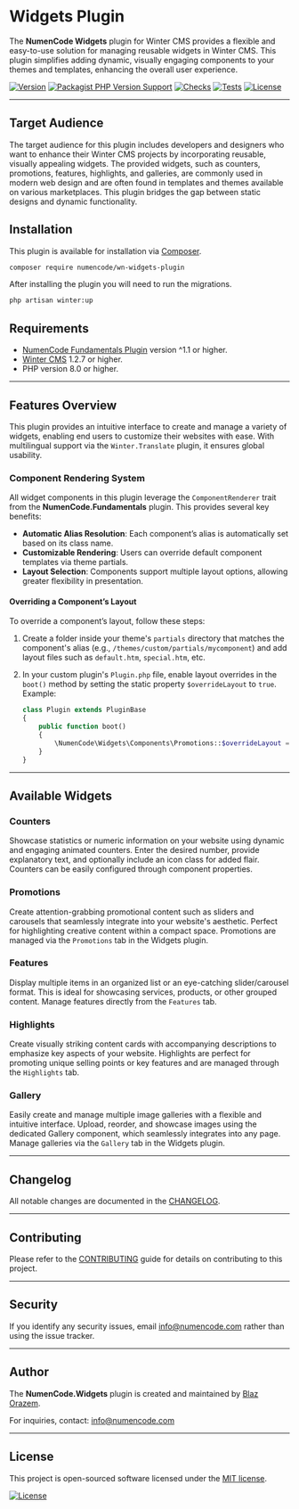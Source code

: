 # Widgets Plugin

The **NumenCode Widgets** plugin for Winter CMS provides a flexible and easy-to-use solution for managing reusable
widgets in Winter CMS. This plugin simplifies adding dynamic, visually engaging components to your themes and
templates, enhancing the overall user experience.

[![Version](https://img.shields.io/github/v/release/numencode/wn-widgets-plugin?style=flat-square&color=0099FF)](https://github.com/numencode/wn-widgets-plugin/releases)
[![Packagist PHP Version Support](https://img.shields.io/packagist/php-v/numencode/wn-widgets-plugin?style=flat-square&color=0099FF)](https://packagist.org/packages/numencode/wn-widgets-plugin)
[![Checks](https://img.shields.io/github/check-runs/numencode/wn-widgets-plugin/main?style=flat-square)](https://github.com/numencode/wn-widgets-plugin/actions)
[![Tests](https://img.shields.io/github/actions/workflow/status/numencode/wn-widgets-plugin/tests.yml?branch=main&label=tests&style=flat-square)](https://github.com/numencode/wn-widgets-plugin/actions)
[![License](https://img.shields.io/github/license/numencode/wn-widgets-plugin?label=open%20source&style=flat-square&color=0099FF)](https://github.com/numencode/wn-widgets-plugin/blob/main/LICENSE.md)

---

## Target Audience

The target audience for this plugin includes developers and designers who want to enhance their Winter CMS projects
by incorporating reusable, visually appealing widgets. The provided widgets, such as counters, promotions, features,
highlights, and galleries, are commonly used in modern web design and are often found in templates and themes
available on various marketplaces. This plugin bridges the gap between static designs and dynamic functionality.

## Installation

This plugin is available for installation via [Composer](http://getcomposer.org/).

```bash
composer require numencode/wn-widgets-plugin
```

After installing the plugin you will need to run the migrations.

```bash
php artisan winter:up
```

## Requirements

* [NumenCode Fundamentals Plugin](https://github.com/numencode/wn-fundamentals-plugin) version ^1.1 or higher.
* [Winter CMS](https://wintercms.com/) 1.2.7 or higher.
* PHP version 8.0 or higher.

---

## Features Overview

This plugin provides an intuitive interface to create and manage a variety of widgets, enabling end users
to customize their websites with ease. With multilingual support via the `Winter.Translate` plugin,
it ensures global usability.

### Component Rendering System

All widget components in this plugin leverage the `ComponentRenderer` trait from the **NumenCode.Fundamentals** plugin.
This provides several key benefits:

- **Automatic Alias Resolution**: Each component’s alias is automatically set based on its class name.
- **Customizable Rendering**: Users can override default component templates via theme partials.
- **Layout Selection**: Components support multiple layout options, allowing greater flexibility in presentation.

#### Overriding a Component’s Layout

To override a component’s layout, follow these steps:

1. Create a folder inside your theme's `partials` directory that matches the component's alias
   (e.g., `/themes/custom/partials/mycomponent`) and add layout files such as `default.htm`, `special.htm`, etc.
2. In your custom plugin's `Plugin.php` file, enable layout overrides in the `boot()` method by setting the
   static property `$overrideLayout` to `true`. Example:

   ```php
   class Plugin extends PluginBase
   {
       public function boot()
       {
           \NumenCode\Widgets\Components\Promotions::$overrideLayout = true;
       }
   }
   ```

---

## Available Widgets

### Counters

Showcase statistics or numeric information on your website using dynamic and engaging animated counters.
Enter the desired number, provide explanatory text, and optionally include an icon class for added flair.
Counters can be easily configured through component properties.

### Promotions

Create attention-grabbing promotional content such as sliders and carousels that seamlessly integrate
into your website's aesthetic. Perfect for highlighting creative content within a compact space.
Promotions are managed via the `Promotions` tab in the Widgets plugin.

### Features

Display multiple items in an organized list or an eye-catching slider/carousel format. This is ideal
for showcasing services, products, or other grouped content. Manage features directly from the `Features` tab.

### Highlights

Create visually striking content cards with accompanying descriptions to emphasize key aspects of your website.
Highlights are perfect for promoting unique selling points or key features and are managed through the `Highlights` tab.

### Gallery

Easily create and manage multiple image galleries with a flexible and intuitive interface. Upload, reorder,
and showcase images using the dedicated Gallery component, which seamlessly integrates into any page.
Manage galleries via the `Gallery` tab in the Widgets plugin.

---

## Changelog

All notable changes are documented in the [CHANGELOG](CHANGELOG.md).

---

## Contributing

Please refer to the [CONTRIBUTING](CONTRIBUTING.md) guide for details on contributing to this project.

---

## Security

If you identify any security issues, email info@numencode.com rather than using the issue tracker.

---

## Author

The **NumenCode.Widgets** plugin is created and maintained by [Blaz Orazem](https://orazem.si/).

For inquiries, contact: info@numencode.com

---

## License

This project is open-sourced software licensed under the [MIT license](https://opensource.org/licenses/MIT).

[![License](https://img.shields.io/github/license/numencode/wn-widgets-plugin?style=flat-square&color=0099FF)](https://github.com/numencode/wn-widgets-plugin/blob/main/LICENSE.md)
